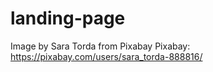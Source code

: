 # landing-page
Image by Sara Torda from Pixabay
Pixabay: https://pixabay.com/users/sara_torda-888816/
